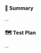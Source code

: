 <!---
Thanks for submitting a pull request 😄 !
-->

<!--- If you're changing public APIs make sure to document them (README, FAQ) -->

<!--- Be as descriptive as possible when explaining what was changed. Link to an issue if one exists -->
### 🔦 Summary
...

<!--- Describe how the proposed changes are tested -->
### 🗺️ Test Plan
...